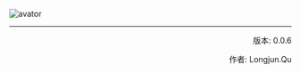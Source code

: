 ![avator](https://cdn.qulongjun.cn/omega/logo_blue.png)

- - - - -
<p style='text-align:right'>版本: 0.0.6</p>
<p style='text-align:right'>作者: Longjun.Qu</p>